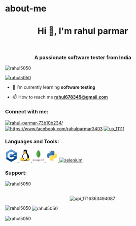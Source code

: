 # about-me
<h1 align="center">Hi 👋, I'm rahul parmar</h1></br>
<h3 align="center">A passionate software tester from India</h3>

<p align="left"> <img src="https://komarev.com/ghpvc/?username=rahul5050&label=Profile%20views&color=0e75b6&style=flat" alt="rahul5050" /> </p>

<p align="left"> <a href="https://github.com/ryo-ma/github-profile-trophy"><img src="https://github-profile-trophy.vercel.app/?username=rahul5050" alt="rahul5050" /></a> </p>

- 🌱 I’m currently learning **software testing**

- 📫 How to reach me **rahul678345@gmail.com**

<h3 align="left">Connect with me:</h3>
<p align="left">
<a href="https://linkedin.com/in/rahul-parmar-73b10b234/" target="blank"><img align="center" src="https://raw.githubusercontent.com/rahuldkjain/github-profile-readme-generator/master/src/images/icons/Social/linked-in-alt.svg" alt="rahul-parmar-73b10b234/" height="30" width="40" /></a>
<a href="https://fb.com/https://www.facebook.com/rahulparmar3403" target="blank"><img align="center" src="https://raw.githubusercontent.com/rahuldkjain/github-profile-readme-generator/master/src/images/icons/Social/facebook.svg" alt="https://www.facebook.com/rahulparmar3403" height="30" width="40" /></a>
<a href="https://instagram.com/r.p_11111" target="blank"><img align="center" src="https://raw.githubusercontent.com/rahuldkjain/github-profile-readme-generator/master/src/images/icons/Social/instagram.svg" alt="r.p_11111" height="30" width="40" /></a>
</p>

<h3 align="left">Languages and Tools:</h3>
<p align="left"> <a href="https://www.w3schools.com/cpp/" target="_blank" rel="noreferrer"> <img src="https://raw.githubusercontent.com/devicons/devicon/master/icons/cplusplus/cplusplus-original.svg" alt="cplusplus" width="40" height="40"/> </a> <a href="https://www.linux.org/" target="_blank" rel="noreferrer"> <img src="https://raw.githubusercontent.com/devicons/devicon/master/icons/linux/linux-original.svg" alt="linux" width="40" height="40"/> </a> <a href="https://www.mongodb.com/" target="_blank" rel="noreferrer"> <img src="https://raw.githubusercontent.com/devicons/devicon/master/icons/mongodb/mongodb-original-wordmark.svg" alt="mongodb" width="40" height="40"/> </a> <a href="https://www.python.org" target="_blank" rel="noreferrer"> <img src="https://raw.githubusercontent.com/devicons/devicon/master/icons/python/python-original.svg" alt="python" width="40" height="40"/> </a> <a href="https://www.selenium.dev" target="_blank" rel="noreferrer"> <img src="https://raw.githubusercontent.com/detain/svg-logos/780f25886640cef088af994181646db2f6b1a3f8/svg/selenium-logo.svg" alt="selenium" width="40" height="40"/> </a> </p>

<h3 align="left">Support:</h3>
<p><a href="https://ko-fi.com/rahul5050"> <img align="left" src="https://cdn.ko-fi.com/cdn/kofi3.png?v=3" height="50" width="210" alt="rahul5050" /></a></p><br><br>

![upi_1716363494087](https://github.com/rahul5050/about-me/assets/68609755/bc539b7f-757a-423c-8f21-298dff142fa5)


<p><img align="left" src="https://github-readme-stats.vercel.app/api/top-langs?username=rahul5050&show_icons=true&locale=en&layout=compact" alt="rahul5050" /></p>

<p>&nbsp;<img align="center" src="https://github-readme-stats.vercel.app/api?username=rahul5050&show_icons=true&locale=en" alt="rahul5050" /></p>

<p><img align="center" src="https://github-readme-streak-stats.herokuapp.com/?user=rahul5050&" alt="rahul5050" /></p>
